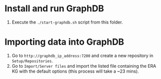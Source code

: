 # Install and run GraphDB

1. Execute the `./start-graphdb.sh` script from this folder.

# Importing data into GraphDB

1. Go to `http://graphdb_ip_address:7200` and create a new repository in `Setup/Repositories`.
2. Go to `Import/Server files` and import the listed file containing the ERA KG with the default options (this process will take a ~23 mins).
